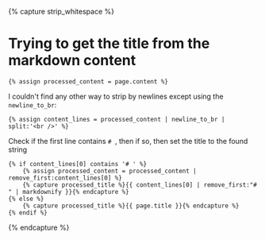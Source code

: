 {% capture strip_whitespace %}
# Trying to get the title from the markdown content

    {% assign processed_content = page.content %}

I couldn't find any other way to strip by newlines except using the `newline_to_br`:

    {% assign content_lines = processed_content | newline_to_br | split:'<br />' %}

Check if the first line contains `# `, then if so, then set the title to the found string

    {% if content_lines[0] contains '# ' %}
        {% assign processed_content = processed_content | remove_first:content_lines[0] %}
        {% capture processed_title %}{{ content_lines[0] | remove_first:"# " | markdownify }}{% endcapture %}
    {% else %}
        {% capture processed_title %}{{ page.title }}{% endcapture %}
    {% endif %}

{% endcapture %}
